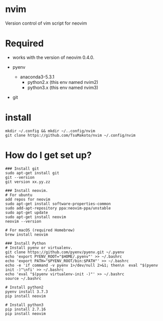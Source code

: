 # nvim
Version control of vim script for neovim

# Required
- works with the version of neovim 0.4.0.
- pyenv
  - anaconda3-5.3.1
    - python2.x (this env named nvim2)
    - python3.x (this env named nvim3)

- git

# install
```
mkdir ~/.config && mkdir ~/..config/nvim
git clone https://github.com/TsuMakoto/nvim ~/.config/nvim
```

# How do I get set up?
```
### Install git
sudo apt-get install git
git --version
git version xx.yy.zz

### Install neovim.
# For ubuntu
add repos for neovim
sudo apt-get install software-properties-common
sudo add-apt-repository ppa:neovim-ppa/unstable
sudo apt-get update
sudo apt-get install neovim
neovim --version

# For macOS (required Homebrew)
brew install neovim

### Install Python
# Install pyenv or virtualenv.
git clone https://github.com/pyenv/pyenv.git ~/.pyenv
echo 'export PYENV_ROOT="$HOME/.pyenv"' >> ~/.bashrc
echo 'export PATH="$PYENV_ROOT/bin:$PATH"' >> ~/.bashrc
echo -e 'if command -v pyenv 1>/dev/null 2>&1; then\n  eval "$(pyenv init -)"\nfi' >> ~/.bashrc
echo 'eval "$(pyenv virtualenv-init -)"' >> ~/.bashrc
source ~/.bashrc

# Install python2
pyenv install 3.7.3
pip install neovim

# Install python3
pip install 2.7.16
pip install neovim
```
